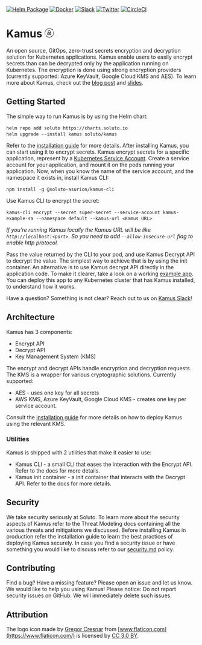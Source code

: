 [![Helm Package](https://img.shields.io/badge/helm-latest-blue.svg)](https://hub.helm.sh/charts/soluto/kamus) 
[![Docker](https://img.shields.io/badge/dockerhub-latest-blue.svg)](https://hub.docker.com/r/soluto/kamus)
[![Slack](https://img.shields.io/badge/slack-kamus-orange.svg)](https://join.slack.com/t/k8s-kamus/shared_invite/enQtNTQwMjc2MzIxMTM3LTgyYTcwMTUxZjJhN2JiMTljMjNmOTBmYjEyNWNmZTRiNjVhNTUyYjMwZDQ0YWQ3Y2FmMTBlODA5MzFlYjYyNWE)
[![Twitter](https://img.shields.io/twitter/follow/solutoeng.svg?label=Follow&style=popout)](https://twitter.com/intent/tweet?text=Checkout%20Kamus%20secret%20encryption%20for%20Kubernetes&url=https://github.com/Soluto/kamus&via=SolutoEng&hashtags=kubernetes,devops,devsecops) [![CircleCI](https://circleci.com/gh/Soluto/kamus.svg?style=svg)](https://circleci.com/gh/Soluto/kamus)
# Kamus ![logo](images/logo.png)  
An open source, GitOps, zero-trust secrets encryption and decryption solution for Kubernetes applications.
Kamus enable users to easily encrypt secrets than can be decrypted only by the application running on Kubernetes.
The encryption is done using strong encryption providers (currently supported: Azure KeyVault, Google Cloud KMS and AES).
To learn more about Kamus, check out the [blog post](https://blog.solutotlv.com/can-kubernetes-keep-a-secret?utm_source=github) and [slides](https://www.slideshare.net/SolutoTLV/can-kubernetes-keep-a-secret).
## Getting Started

The simple way to run Kamus is by using the Helm chart:
```
helm repo add soluto https://charts.soluto.io
helm upgrade --install kamus soluto/kamus
```
Refer to the [installation guide](./docs/install.md) for more details.
After installing Kamus, you can start using it to encrypt secrets.
Kamus encrypt secrets for a specific application, represent by a [Kubernetes Service Account](https://kubernetes.io/docs/tasks/configure-pod-container/configure-service-account).
Create a service account for your application, and mount it on the pods running your application.
Now, when you know the name of the service account, and the namespace it exists in, install Kamus CLI:
```
npm install -g @soluto-asurion/kamus-cli
```
Use Kamus CLI to encrypt the secret:
```
kamus-cli encrypt --secret super-secret --service-account kamus-example-sa --namespace default --kamus-url <Kamus URL>
```
*If you're running Kamus locally the Kamus URL will be like `http://localhost:<port>`. So you need to add `--allow-insecure-url` flag to enable http protocol.*

Pass the value returned by the CLI to your pod, and use Kamus Decrypt API to decrypt the value.
The simplest way to achieve that is by using the init container.
An alternative is to use Kamus decrypt API directly in the application code.
To make it clearer, take a look on a working [example app](example/README.md).
You can deploy this app to any Kubernetes cluster that has Kamus installed, to understand how it works.

Have a question? Something is not clear? Reach out to us on [Kamus Slack](https://join.slack.com/t/k8s-kamus/shared_invite/enQtNTQwMjc2MzIxMTM3LTgyYTcwMTUxZjJhN2JiMTljMjNmOTBmYjEyNWNmZTRiNjVhNTUyYjMwZDQ0YWQ3Y2FmMTBlODA5MzFlYjYyNWE)!

## Architecture
Kamus has 3 components:
* Encrypt API
* Decrypt API
* Key Management System (KMS)

The encrypt and decrypt APIs handle encryption and decryption requests.
The KMS is a wrapper for various cryptographic solutions. Currently supported:
* AES - uses one key for all secrets
* AWS KMS, Azure KeyVault, Google Cloud KMS - creates one key per service account.

Consult the [installation guide](docs/install.md) for more details on how to deploy Kamus using the relevant KMS.

### Utilities
Kamus is shipped with 2 utilities that make it easier to use:
* Kamus CLI - a small CLI that eases the interaction with the Encrypt API. Refer to the docs for more details.
* Kamus init container - a init container that interacts with the Decrypt API. Refer to the docs for more details.

## Security
We take security seriously at Soluto.
To learn more about the security aspects of Kamus refer to the Threat Modeling docs containing all the various threats and mitigations we discussed.
Before installing Kamus in production refer the installation guide to learn the best practices of deploying Kamus securely.
In case you find a security issue or have something you would like to discuss refer to our [security.md](security.md) policy.

## Contributing
Find a bug? Have a missing feature? Please open an issue and let us know.
We would like to help you using Kamus!
Please notice: Do not report security issues on GitHub.
We will immediately delete such issues.

## Attribution
The logo icon made by [Gregor Cresnar](https://www.flaticon.com/authors/gregor-cresnar) from [www.flaticon.com](https://www.flaticon.com/) is licensed by [CC 3.0 BY](http://creativecommons.org/licenses/by/3.0/).
